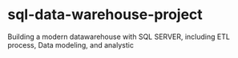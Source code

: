 # sql-data-warehouse-project
Building a modern datawarehouse with SQL SERVER, including ETL process, Data modeling, and analystic
